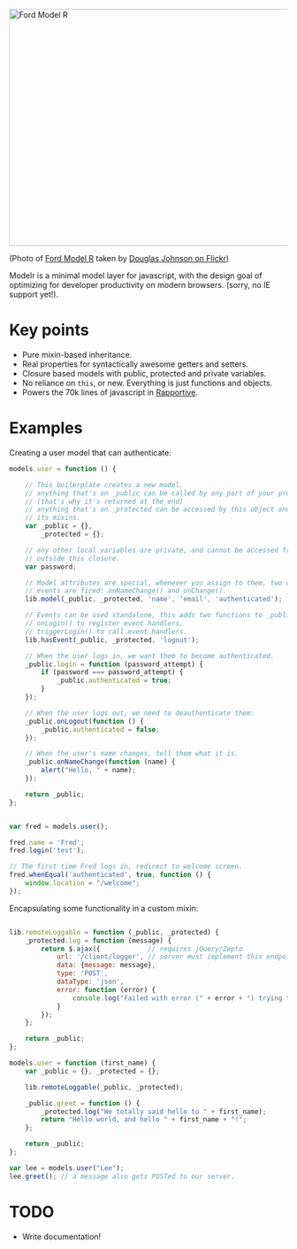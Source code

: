 <a href="http://www.flickr.com/photos/carolinadoug/4122199755/"><img src="http://farm3.staticflickr.com/2742/4122199755_c58489826a_z.jpg" width="640" height="428" alt="Ford Model R"/></a>

(Photo of [Ford Model R](http://en.wikipedia.org/wiki/Ford_Model_N#Model_R) taken by
[Douglas Johnson on Flickr](http://www.flickr.com/photos/carolinadoug/4122199755/))

Modelr is a minimal model layer for javascript, with the design goal of optimizing for
developer productivity on modern browsers. (sorry, no IE support yet!).

Key points
==========

* Pure mixin-based inheritance.
* Real properties for syntactically awesome getters and setters.
* Closure based models with public, protected and private variables.
* No reliance on `this`, or new. Everything is just functions and objects.
* Powers the 70k lines of javascript in [Rapportive](http://rapportive.com/).

Examples
========
Creating a user model that can authenticate:
```javascript
models.user = function () {

    // This boilerplate creates a new model.
    // anything that's on _public can be called by any part of your program
    // (that's why it's returned at the end)
    // anything that's on _protected can be accessed by this object and
    // its mixins.
    var _public = {},
        _protected = {};

    // any other local variables are private, and cannot be accessed from
    // outside this closure.
    var password;

    // Model attributes are special, whenever you assign to them, two change
    // events are fired: onNameChange() and onChange().
    lib.model(_public, _protected, 'name', 'email', 'authenticated');

    // Events can be used standalone, this adds two functions to _public.
    // onLogin() to register event handlers,
    // triggerLogin() to call event handlers.
    lib.hasEvent(_public, _protected, 'logout');

    // When the user logs in, we want them to become authenticated.
    _public.login = function (password_attempt) {
        if (password === password_attempt) {
            _public.authenticated = true;
        }
    });

    // When the user logs out, we need to deauthenticate them:
    _public.onLogout(function () {
        _public.authenticated = false;
    });

    // When the user's name changes, tell them what it is.
    _public.onNameChange(function (name) {
        alert("Hello, " + name);
    });

    return _public;
};


var fred = models.user();

fred.name = 'Fred';
fred.login('test');

// The first time Fred logs in, redirect to welcome screen.
fred.whenEqual('authenticated', true, function () {
    window.location = "/welcome";
});

```

Encapsulating some functionality in a custom mixin:
```javascript

lib.remoteLoggable = function (_public, _protected) {
    _protected.log = function (message) {
        return $.ajax({            // requires jQuery/Zepto
            url: '/client/logger', // server must implement this endpoint 
            data: {message: message},
            type: 'POST',
            dataType: 'json',
            error: function (error) {
                console.log("Failed with error (" + error + ") trying to log: ", message);
            }
        });
    };

    return _public;
};

models.user = function (first_name) {
    var _public = {}, _protected = {};

    lib.remoteLoggable(_public, _protected);

    _public.greet = function () {
        _protected.log("We totally said hello to " + first_name);
        return "Hello world, and hello " + first_name + "!";
    };

    return _public;
};

var lee = models.user("Lee");
lee.greet(); // a message also gets POSTed to our server.

```

TODO
====

* Write documentation!
